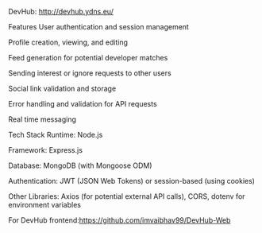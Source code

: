 DevHub: http://devhub.ydns.eu/


Features
User authentication and session management

Profile creation, viewing, and editing

Feed generation for potential developer matches

Sending interest or ignore requests to other users

Social link validation and storage

Error handling and validation for API requests

Real time messaging 

Tech Stack
Runtime: Node.js

Framework: Express.js

Database: MongoDB (with Mongoose ODM)

Authentication: JWT (JSON Web Tokens) or session-based (using cookies)

Other Libraries: Axios (for potential external API calls), CORS, dotenv for environment variables


For DevHub frontend:https://github.com/imvaibhav99/DevHub-Web


